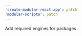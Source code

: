 ```yaml
---
'create-modular-react-app': patch
'modular-scripts': patch
---
```


Add required engines for packages
